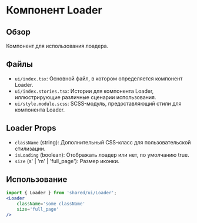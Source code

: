 # Компонент Loader

## Обзор
Компонент для использования лоадера.

## Файлы
- `ui/index.tsx`: Основной файл, в котором определяется компонент Loader.
- `ui/index.stories.tsx`: Истории для компонента Loader, иллюстрирующие различные сценарии использования.
- `ui/style.module.scss`: SCSS-модуль, предоставляющий стили для компонента Loader.

## Loader Props
- `className` (string): Дополнительный CSS-класс для пользовательской стилизации.
- `isLoading` (boolean): Отображать лоадер или нет, по умолчанию true.
- `size` (s' | 'm' | 'full_page'): Размер иконки.

## Использование
```jsx
import { Loader } from 'shared/ui/Loader';
<Loader 
    className='some className' 
    size='full_page'
/>
```